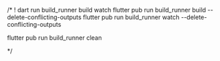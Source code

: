 /* 
!   dart run build_runner build watch 
flutter pub run build_runner build --delete-conflicting-outputs
flutter pub run build_runner watch --delete-conflicting-outputs

flutter pub run build_runner clean


*/